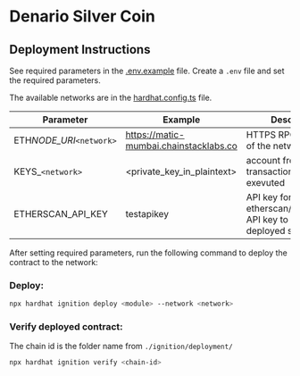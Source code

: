 # Denario Silver Coin

## Deployment Instructions

See required parameters in the [.env.example](.env.example) file.
Create a `.env` file and set the required parameters.

The available networks are in the [hardhat.config.ts](hardhat.config.ts) file.

| Parameter                | Example                                | Description                                                              |
| ------------------------ | -------------------------------------- | ------------------------------------------------------------------------ |
| ETH*NODE_URI*`<network>` | https://matic-mumbai.chainstacklabs.co | HTTPS RPC endpoint of the network                                        |
| KEYS\_`<network>`        | <private_key_in_plaintext>             | account from which the transactions are exevuted                         |
| ETHERSCAN_API_KEY        | testapikey                             | API key for etherscan/polygonscan API key to verify deployed source code |

After setting required parameters, run the following command to deploy the contract to the network:

### Deploy:

```bash
npx hardhat ignition deploy <module> --network <network>
```

### Verify deployed contract:

The chain id is the folder name from `./ignition/deployment/`

```bash
npx hardhat ignition verify <chain-id>
```
